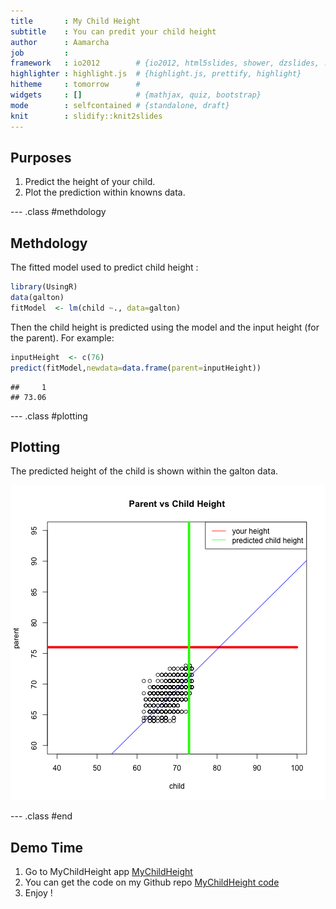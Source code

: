 ```yaml
---
title       : My Child Height
subtitle    : You can predit your child height
author      : Aamarcha
job         : 
framework   : io2012        # {io2012, html5slides, shower, dzslides, ...}
highlighter : highlight.js  # {highlight.js, prettify, highlight}
hitheme     : tomorrow      # 
widgets     : []            # {mathjax, quiz, bootstrap}
mode        : selfcontained # {standalone, draft}
knit        : slidify::knit2slides
---
```


## Purposes

1. Predict the height of your child.
2. Plot the prediction within knowns data.

--- .class #methdology 

## Methdology
The fitted model used to predict child height :


```r
library(UsingR)
data(galton)
fitModel  <- lm(child ~., data=galton)
```
Then the child height is predicted using the model and the input height (for the parent).
For example:


```r
inputHeight  <- c(76)
predict(fitModel,newdata=data.frame(parent=inputHeight))
```

```
##     1 
## 73.06
```

--- .class #plotting
## Plotting
The predicted height of the child is shown within the galton data.

![plot of chunk plotting](assets/fig/plotting.png) 

--- .class #end
## Demo Time
1. Go to MyChildHeight app <a href="http://aamarcha.shinyapps.io/MyChildHeight/">MyChildHeight</a>
2. You can get the code on my Github repo <a href="https://github.com/aamarcha/mychildheight">MyChildHeight code</a>
3. Enjoy !
